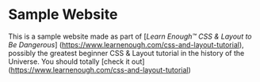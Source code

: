# Sample Website

This is a sample website made as part of [*Learn Enough™️ CSS & Layout to Be Dangerous*] (https://www.learnenough.com/css-and-layout-tutorial), possibly the greatest beginner CSS & Layout tutorial in the history of the Universe.  You should totally [check it out] (https://www.learnenough.com/css-and-layout-tutorial) 
